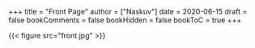+++
title = "Front Page"
author = ["Naskuv"]
date = 2020-06-15
draft = false
bookComments = false
bookHidden = false
bookToC = true
+++

{{< figure src="front.jpg" >}}
